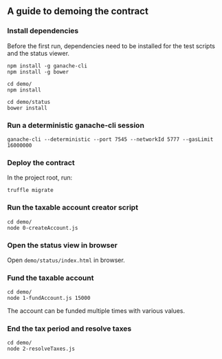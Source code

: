 ## A guide to demoing the contract

### Install dependencies

Before the first run, dependencies need to be installed for the test scripts and the status viewer.

```shell
npm install -g ganache-cli
npm install -g bower
```

```shell
cd demo/
npm install
```

```shell
cd demo/status
bower install
```

### Run a deterministic ganache-cli session

```shell
ganache-cli --deterministic --port 7545 --networkId 5777 --gasLimit 16000000
```


### Deploy the contract
In the project root, run:
```shell
truffle migrate
```
### Run the taxable account creator script

```shell
cd demo/
node 0-createAccount.js
```

### Open the status view in browser

Open `demo/status/index.html` in browser.

### Fund the taxable account

```shell
cd demo/
node 1-fundAccount.js 15000
```
The account can be funded multiple times with various values.

### End the tax period and resolve taxes

```shell
cd demo/
node 2-resolveTaxes.js
```
